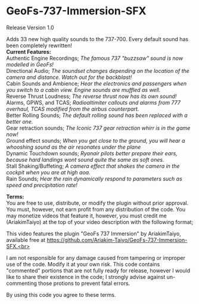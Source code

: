 # GeoFs-737-Immersion-SFX

Release Version 1.0

Adds 33 new high quality sounds to the 737-700. Every default sound has been completely rewritten!<br>
**Current Features:**<br>
Authentic Engine Recordings; *The famous 737 "buzzsaw" sound is now modelled in GeoFs!*<br>
Directional Audio; *The soundset changes depending on the location of the camera and distance. Watch out for the backblast!*<br>
Cabin Sounds and Ambience; *Hear the electronics and passengers when you switch to a cabin view. Engine sounds are muffled as well.* <br>
Reverse Thrust Loudness; *The reverse thrust now has its own sound!*<br>
Alarms, GPWS, and TCAS; *Radioaltimiter callouts and alarms from 777 overhaul, TCAS modified from the airbus counterpart.* <br>
Better Rolling Sounds; *The default rolling sound has been replaced with a better one.*<br>
Gear retraction sounds; *The Iconic 737 gear retraction whirr is in the game now!*<br>
Ground effect sounds; *When you get close to the ground, you will hear a whooshing sound as the air resonates under the plane*<br>
Dynamic Touchdown sounds; *Ryanair pilots better prepare their ears, because hard landings wont sound quite the same as soft ones.*<br>
Stall Shaking/Buffeting; *A camera effect that shakes the camera in the cockpit when you are at high aoa.*<br>
Rain Sounds; *Hear the rain dynamically respond to parameters such as speed and precipitation rate!*<br>




**Terms:**<br>
You are free to use, distribute, or modify the plugin without prior approval. You must, however, not earn profit from any distribution of the code. You may monetize videos that feature it, however, you must credit me (AriakimTaiyo) at the top of your video description with the following format;<br>

This video features the plugin "GeoFs 737 Immersion" by AriakimTaiyo, available free at https://github.com/Ariakim-Taiyo/GeoFs-737-Immersion-SFX.<br>

I am not responsible for any damage caused from tampering or improper use of the code. Modify it at your own risk. This code contains "commented" portions that are not fully ready for release, however I would like to share their existence in the code; I strongly advise against un-commenting those protions to prevent fatal errors.<br>

By using this code you agree to these terms. 
